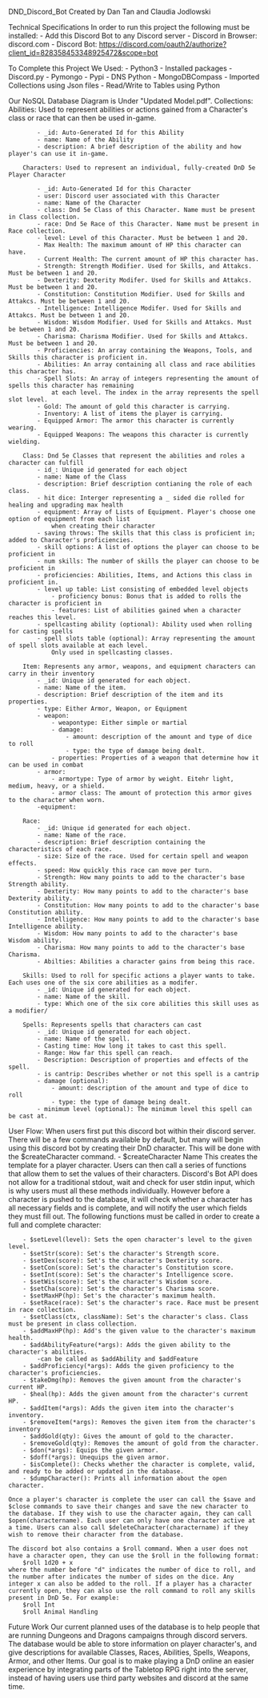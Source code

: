 DND_Discord_Bot
Created by Dan Tan and Claudia Jodlowski

Technical Specifications
In order to run this project the following must be installed:
    - Add this Discord Bot to any Discord server
        - Discord in Browser: discord.com
        - Discord Bot: https://discord.com/oauth2/authorize?client_id=828358453348925472&scope=bot


To Complete this Project We Used:
    - Python3
    - Installed packages
        - Discord.py
        - Pymongo
        - Pypi
        - DNS Python
    - MongoDBCompass
        - Imported Collections using Json files
        - Read/Write to Tables using Python

Our NoSQL Database Diagram is Under "Updated Model.pdf".
    Collections:
        Abilities: Used to represent abilities or actions gained from a Character's class or race that can then be used in-game.

            - _id: Auto-Generated Id for this Ability
            - name: Name of the Ability
            - description: A brief description of the ability and how player's can use it in-game.

        Characters: Used to represent an individual, fully-created DnD 5e Player Character

            - _id: Auto-Generated Id for this Character
            - user: Discord user associated with this Character
            - name: Name of the Character
            - class: Dnd 5e Class of this Character. Name must be present in Class collection.
            - race: Dnd 5e Race of this Character. Name must be present in Race collection.
            - level: Level of this Character. Must be between 1 and 20.
            - Max Health: The maximum amount of HP this character can have.
            - Current Health: The current amount of HP this character has.
            - Strength: Strength Modifier. Used for Skills, and Attakcs. Must be between 1 and 20.
            - Dexterity: Dexterity Modifer. Used for Skills and Attakcs. Must be between 1 and 20.
            - Constitution: Constitution Modifier. Used for Skills and Attakcs. Must be between 1 and 20.
            - Intelligence: Intelligence Modifer. Used for Skills and Attakcs. Must be between 1 and 20.
            - Wisdom: Wisdom Modifier. Used for Skills and Attakcs. Must be between 1 and 20.
            - Charisma: Charisma Modifier. Used for Skills and Attakcs. Must be between 1 and 20.
            - Proficiencies: An array containing the Weapons, Tools, and Skills this character is proficient in.
            - Abilities: An array containing all class and race abilities this character has.
            - Spell Slots: An array of integers representing the amount of spells this character has remaining
                at each level. The index in the array represents the spell slot level.
            - Gold: The amount of gold this character is carrying.
            - Inventory: A list of items the player is carrying.
            - Equipped Armor: The armor this character is currently wearing.
            - Equipped Weapons: The weapons this character is currently wielding.

        Class: Dnd 5e Classes that represent the abilities and roles a character can fulfill
            - id_: Unique id generated for each object
            - name: Name of the Class
            - description: Brief description contianing the role of each class.
            - hit dice: Interger representing a _ sided die rolled for healing and upgrading max health
            - equipment: Array of Lists of Equipment. Player's choose one option of equipment from each list
                when creating their character
            - saving throws: The skills that this class is proficient in; added to Character's proficiencies.
            - skill options: A list of options the player can choose to be proficient in
            - num skills: The number of skills the player can choose to be proficient in
            - proficiencies: Abilities, Items, and Actions this class in proficient in.
            - level up table: List consisting of embedded level objects
                - proficiency bonus: Bonus that is added to rolls the character is proficient in
                - features: List of abilities gained when a character reaches this level.
            - spellcasting ability (optional): Ability used when rolling for casting spells
            - spell slots table (optional): Array representing the amount of spell slots available at each level.
                Only used in spellcasting classes.
        
        Item: Represents any armor, weapons, and equipment characters can carry in their inventory
            - _id: Unique id generated for each object.
            - name: Name of the item.
            - description: Brief description of the item and its properties.
            - type: Either Armor, Weapon, or Equipment
            - weapon:
                - weapontype: Either simple or martial
                - damage: 
                    - amount: description of the amount and type of dice to roll
                    - type: the type of damage being dealt.
                - properties: Properties of a weapon that determine how it can be used in combat
            - armor:
                - armortype: Type of armor by weight. Eitehr light, medium, heavy, or a shield.
                - armor class: The amount of protection this armor gives to the character when worn.
            -equipment:                

        Race:
            - _id: Unique id generated for each object.
            - name: Name of the race.
            - description: Brief description containing the characteristics of each race.
            - size: Size of the race. Used for certain spell and weapon effects.
            - speed: How quickly this race can move per turn.
            - Strength: How many points to add to the character's base Strength ability.
            - Dexterity: How many points to add to the character's base Dexterity ability.
            - Constitution: How many points to add to the character's base Constitution ability.
            - Intelligence: How many points to add to the character's base Intelligence ability.
            - Wisdom: How many points to add to the character's base Wisdom ability.
            - Charisma: How many points to add to the character's base Charisma.
            - Abilties: Abilities a character gains from being this race.

        Skills: Used to roll for specific actions a player wants to take. Each uses one of the six core abilities as a modifer.
            - _id: Unique id generated for each object.
            - name: Name of the skill.
            - type: Which one of the six core abilities this skill uses as a modifier/

        Spells: Represents spells that characters can cast
            - _id: Unique id generated for each object.
            - name: Name of the spell.
            - Casting time: How long it takes to cast this spell.
            - Range: How far this spell can reach.
            - Description: Description of properties and effects of the spell.
            - is cantrip: Describes whether or not this spell is a cantrip
            - damage (optional): 
                - amount: description of the amount and type of dice to roll
                - type: the type of damage being dealt.
            - minimum level (optional): The minimum level this spell can be cast at.

    
User Flow:
    When users first put this discord bot within their discord server. There will be a few commands available by default, but
    many will begin using this discord bot by creating their DnD character. This will be done with the $createCharacter command.
        - $createCharacter Name
    This creates the template for a player character. Users can then call a series of functions that allow them to set the values of their characters. Discord's Bot API does not allow for a traditional stdout, wait and check for user stdin input, which is why users must all these methods individually. However before a character is pushed to the database, it will check whether a character has all necessary fields and is complete, and will notify the user which fields they must fill out.
    The following functions must be called in order to create a full and complete character:

        - $setLevel(level): Sets the open character's level to the given level.
        - $setStr(score): Set's the character's Strength score.
        - $setDex(score): Set's the character's Dexterity score.
        - $setCon(score): Set's the character's Constitution score.
        - $setInt(score): Set's the character's Intelligence score.
        - $setWis(score): Set's the character's Wisdom score.
        - $setCha(score): Set's the character's Charisma score.
        - $setMaxHP(hp): Set's the character's maximum health.
        - $setRace(race): Set's the character's race. Race must be present in race collection.
        - $setClass(ctx, className): Set's the character's class. Class must be present in class collection.
        - $addMaxHP(hp): Add's the given value to the character's maximum health.
        - $addAbilityFeature(*args): Adds the given ability to the character's abilities.
            -can be called as $addAbility and $addFeature
        - $addProficiency(*args): Adds the given proficiency to the character's proficiencies.
        - $takeDmg(hp): Removes the given amount from the character's current HP.
        - $heal(hp): Adds the given amount from the character's current HP.
        - $addItem(*args): Adds the given item into the character's inventory.
        - $removeItem(*args): Removes the given item from the character's inventory
        - $addGold(qty): Gives the amount of gold to the character.
        - $removeGold(qty): Removes the amount of gold from the character.
        - $don(*args): Equips the given armor.
        - $doff(*args): Unequips the given armor.
        - $isComplete(): Checks whether the character is complete, valid, and ready to be added or updated in the database.
        - $dumpCharacter(): Prints all information about the open character.

    Once a player's character is complete the user can call the $save and $close commands to save their changes and save the new character to the database. If they wish to use the character again, they can call $open(charactername). Each user can only have one character active at a time. Users can also call $deleteCharacter(charactername) if they wish to remove their character from the database. 

    The discord bot also contains a $roll command. When a user does not have a character open, they can use the $roll in the following format:
        $roll 1d20 + x
    where the number before "d" indicates the number of dice to roll, and the number after indicates the number of sides on the dice. Any integer x can also be added to the roll. If a player has a character currently open, they can also use the roll command to roll any skills present in DnD 5e. For example:
        $roll Int
        $roll Animal Handling


Future Work
    Our current planned uses of the database is to help people that are running Dungeons and Dragons campaigns through discord servers. The database would be able to store information on player character's, and give descriptions for available Classes, Races, Abilities, Spells, Weapons, Armor, and other Items. Our goal is to make playing a DnD online an easier experience by integrating parts of the Tabletop RPG right into the server, instead of having users use third party websites and discord at the same time. 
        
            


    
